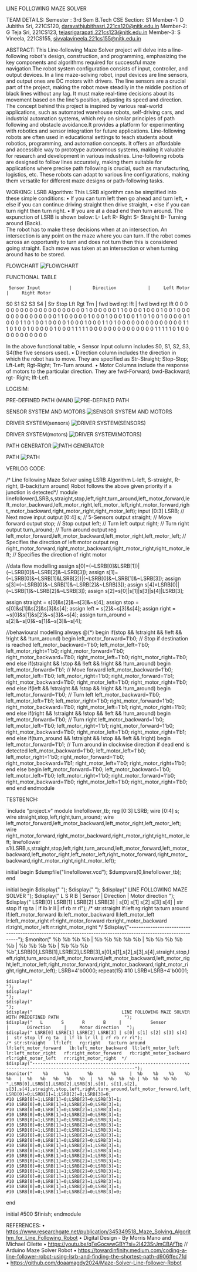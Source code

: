 LINE FOLLOWING MAZE SOLVER

TEAM DETAILS:
Semester : 3rd Sem B.Tech CSE
Section: S1
Member-1: D Jubitha Sri, 221CS120, daravathjubithasri.221cs120@nitk.edu.in
Member-2: G Teja Sri, 221CS123, tejasrigarapati.221cs123@nitk.edu.in
Member-3: S Vineela, 221CS155, sivvalavineela.221cs155@nitk.edu.in


ABSTRACT:
           This Line-following Maze Solver project will delve into a line-following robot's design, construction, and programming, emphasizing the key components and algorithms required for successful maze navigation.The robot system configuration consists of input, controller, and output devices.
         In a line maze-solving robot, input devices are line sensors, and output ones are DC motors with drivers. The line sensors are a crucial part of the project, making the robot move steadily in the middle position of black lines without any lag. It must make real-time decisions about its movement based on the line's position, adjusting its speed and direction. The concept behind this project is inspired by various real-world applications, such as automated warehouse robots, self-driving cars, and industrial automation systems, which rely on similar principles of path following and obstacle avoidance.It provides a platform for experimenting with robotics and sensor integration for future applications. Line-following robots are often used in educational settings to teach students about robotics, programming, and automation concepts. It offers an affordable and accessible way to prototype autonomous systems, making it valuable for research and development in various industries.
          Line-following robots are designed to follow lines accurately, making them suitable for applications where precise path following is crucial, such as manufacturing, logistics, etc. These robots can adapt to various line configurations, making them versatile for different maze designs or path-following tasks.


WORKING:
LSRB Algorithm:
This LSRB algorithm can be simplified into these simple conditions:
•	If you can turn left then go ahead and turn left,
•	else if you can continue driving straight then drive straight,
•	else if you can turn right then turn right.
•	If you are at a dead end then turn around.
The expunction of LSRB is shown below:
L- Left
R- Right
S- Straight
B- Turning around (Back).	
The robot has to make these decisions when at an intersection. An intersection is any point on the maze where you can turn. If the robot comes across an opportunity to turn and does not turn then this is considered going straight. Each move was taken at an intersection or when turning around has to be stored.



FLOWCHART
![FLOWCHART](https://github.com/Arnella16/LINE-FOLLOWING-MAZE-SOLVER/assets/148844350/49148b35-f658-445c-b439-5b1714f0fe40)

FUNCTIONAL TABLE
      
     Sensor Input		    |	     Direction	          |     Left Motor      |     Right Motor
S0   S1    S2   S3   S4 | Str Stop Lft  Rgt Trn | fwd bwd  rgt  lft   | fwd bwd rgt  lft 
0	0	0	0	0	0	0	0	0	0	0	0	0	0	0	0	0	0
0	0	1	0	0	0	0	0	0	1	1	0	0	0	0	1	0	0
0	1	0	0	1	0	0	0	0	0	0	0	0	0	0	0	0	0
0	1	1	0	0	0	0	0	1	0	0	0	1	0	0	0	1	0
0	1	1	0	1	0	0	1	0	0	0	0	0	1	0	0	0	1
1	0	1	0	0	1	0	0	0	0	1	0	0	0	1	0	0	0
1	1	0	1	0	0	0	0	0	0	0	0	0	0	0	0	0	0
1	1	1	0	1	0	0	1	0	0	0	0	0	1	0	0	0	1
1	1	1	1	0	0	0	0	0	0	0	0	0	0	0	0	0	0
1	1	1	1	1	0	1	0	0	0	0	0	0	0	0	0	0	0

In the above functional table,
•	Sensor Input column includes S0, S1, S2, S3, S4(the five sensors used).
•	Direction column includes the direction in which the robot has to move. They are specified as Str-Straight; Stop-Stop; Lft-Left; Rgt-Right; Trn-Turn around.
•	Motor Columns include the response of motors to the particular direction. They are 
fwd-Forward; bwd-Backward; rgt- Right; lft-Left.


LOGISIM:

PRE-DEFINED PATH (MAIN)
![PRE-DEFINED PATH](https://github.com/Arnella16/LINE-FOLLOWING-MAZE-SOLVER/assets/148844350/851ca450-c542-4ac0-b01a-56fdfb0bf5a7)

SENSOR SYSTEM AND MOTORS
![SENSOR SYSTEM AND MOTORS](https://github.com/Arnella16/LINE-FOLLOWING-MAZE-SOLVER/assets/148844350/2d15c653-107a-45cc-ae87-545df739953e)

DRIVER SYSTEM(sensors)
![DRIVER SYSTEM(SENSORS)](https://github.com/Arnella16/LINE-FOLLOWING-MAZE-SOLVER/assets/148844350/8d49b15b-c984-4f4b-a9ec-f6a0f0bbf926)

DRIVER SYSTEM(motors)
![DRIVER SYSTEM(MOTORS)](https://github.com/Arnella16/LINE-FOLLOWING-MAZE-SOLVER/assets/148844350/5ee152d8-da38-41dc-8793-4c2a4f231aa6)

PATH GENERATOR
![PATH GENERATOR](https://github.com/Arnella16/LINE-FOLLOWING-MAZE-SOLVER/assets/148844350/4b6a228e-0881-4dd6-8145-f8df913387db)

PATH
![PATH](https://github.com/Arnella16/LINE-FOLLOWING-MAZE-SOLVER/assets/148844350/d8c47f04-78ea-4763-b33e-0d58b04c6116)


VERILOG CODE:

/* Line following Maze Solver using LSRB Algorithm
L-left, S-straight, R-right, B-back(turn around)
Robot follows the above given priority if a junction is detected*/
module linefollower(LSRB,s,straight,stop,left,right,turn_around,left_motor_forward,left_motor_backward,left_motor_right,left_motor_left,right_motor_forward,right_motor_backward,right_motor_right,right_motor_left);
input [0:3] LSRB; // Next move input
output [0:4] s; // 5-Sensors
output straight; // Move forward
output stop; // Stop
output left; // Turn left
output right; // Turn right
output turn_around; // Turn around
output reg left_motor_forward,left_motor_backward,left_motor_right,left_motor_left; // Specifies the direction of left motor
output reg right_motor_forward,right_motor_backward,right_motor_right,right_motor_left; // Specifies the direction of right motor

//data flow modelling
assign s[0]=(~LSRB[0]&LSRB[1])|(~LSRB[0]&~LSRB[2]&~LSRB[3]);
assign s[1]=(~LSRB[0]&~LSRB[1]&LSRB[2])|(~LSRB[0]&~LSRB[1]&~LSRB[3]);
assign s[3]=(~LSRB[0]&~LSRB[1]&~LSRB[2]&~LSRB[3]);
assign s[4]=LSRB[0]|(~LSRB[1]&~LSRB[2]&~LSRB[3]);
assign s[2]=s[0]|s[1]|s[3]|s[4]|LSRB[3];

assign straight = s[0]&s[2]&~s[3]&~s[4];
assign stop = s[0]&s[1]&s[2]&s[3]&s[4];
assign left = s[2]&~s[3]&s[4];
assign right = ~s[0]&s[1]&s[2]&~s[3]&~s[4];
assign turn_around = s[2]&~s[0]&~s[1]&~s[3]&~s[4];

//behavioural modelling
always @(*)
begin
    if(stop && !straight && !left && !right && !turn_around) begin
        left_motor_forward=1'b0; // Stop if destination is reached
        left_motor_backward=1'b0;
        left_motor_left=1'b0;
        left_motor_right=1'b0;
        right_motor_forward=1'b0;
        right_motor_backward=1'b0;
        right_motor_left=1'b0;
        right_motor_right=1'b0;
    end
    else if(straight && !stop && !left && !right && !turn_around) begin
        left_motor_forward=1'b1; // Move forward
        left_motor_backward=1'b0;
        left_motor_left=1'b0;
        left_motor_right=1'b0;
        right_motor_forward=1'b1;
        right_motor_backward=1'b0;
        right_motor_left=1'b0;
        right_motor_right=1'b0;
    end
    else if(left && !straight && !stop && !right && !turn_around) begin
        left_motor_forward=1'b0; // Turn left
        left_motor_backward=1'b0;
        left_motor_left=1'b1;
        left_motor_right=1'b0;
        right_motor_forward=1'b0;
        right_motor_backward=1'b0;
        right_motor_left=1'b1;
        right_motor_right=1'b0;
    end
    else if(right && !straight && !stop && !left && !turn_around) begin
        left_motor_forward=1'b0; // Turn right
        left_motor_backward=1'b0;
        left_motor_left=1'b0;
        left_motor_right=1'b1;
        right_motor_forward=1'b0;
        right_motor_backward=1'b0;
        right_motor_left=1'b0;
        right_motor_right=1'b1;
    end
    else if(turn_around && !straight && !stop && !left && !right) begin
        left_motor_forward=1'b1; // Turn around in clockwise direction if dead end is detected
        left_motor_backward=1'b0;
        left_motor_left=1'b0;
        left_motor_right=1'b0;
        right_motor_forward=1'b0;
        right_motor_backward=1'b1;
        right_motor_left=1'b0;
        right_motor_right=1'b0;
    end 
    else begin
        left_motor_forward=1'b0; 
        left_motor_backward=1'b0;
        left_motor_left=1'b0;
        left_motor_right=1'b0;
        right_motor_forward=1'b0;
        right_motor_backward=1'b0;
        right_motor_left=1'b0;
        right_motor_right=1'b0;
    end
end
endmodule


TESTBENCH:

`include "project.v"
module linefollower_tb;
reg [0:3] LSRB;
wire [0:4] s;
wire straight,stop,left,right,turn_around;
wire left_motor_forward,left_motor_backward,left_motor_right,left_motor_left;
wire right_motor_forward,right_motor_backward,right_motor_right,right_motor_left;
linefollower s1(LSRB,s,straight,stop,left,right,turn_around,left_motor_forward,left_motor_backward,left_motor_right,left_motor_left,right_motor_forward,right_motor_backward,right_motor_right,right_motor_left);

initial begin
    $dumpfile("linefollower.vcd");
    $dumpvars(0,linefollower_tb);
end

initial begin
    $display("                                                                                                          ");
    $display("                                                                                                          ");
    $display("                                           LINE FOLLOWING MAZE SOLVER                                     ");
    $display("   L       S       R       B     |           Sensor         |       Direction     |     Motor direction   ");
    $display(" LSRB[0] LSRB[1] LSRB[2] LSRB[3] | s[0] s[1] s[2] s[3] s[4] |  str stop lf rg ta  | lf lb lr ll | rf rb rr rl");
    /* str:straight   lf:left   rg:right   ta:turn around   lf:left_motor_forward   lb:left_motor_backward  ll:left_motor_left   lr:left_motor_right   rf:right_motor_forward   rb:right_motor_backward   rl:right_motor_left   rr:right_motor_right  */ 
    $display("-------------------------------------------------------------------------------------------------------------");
    $monitor("    %b      %b       %b       %b     |  %b    %b    %b    %b    %b   |  %b   %b   %b   %b   %b  |  %b  %b  %b  %b | %b  %b  %b  %b",LSRB[0],LSRB[1],LSRB[2],LSRB[3],s[0],s[1],s[2],s[3],s[4],straight,stop,left,right,turn_around,left_motor_forward,left_motor_backward,left_motor_right,left_motor_left,right_motor_forward,right_motor_backward,right_motor_right,right_motor_left);
    LSRB=4'b0000;
    repeat(15)
    #10 LSRB=LSRB+4'b0001;

    $display("                                                                                                          ");
    $display("                                                                                                          ");
    $display("                                                                                                          ");
    $display("                                  LINE FOLLOWING MAZE SOLVER WITH PREDEFINED PATH                         ");
    $display("   L       S       R       B     |           Sensor         |       Direction     |     Motor direction   ");
    $display(" LSRB[0] LSRB[1] LSRB[2] LSRB[3] | s[0] s[1] s[2] s[3] s[4] |  str stop lf rg ta  | lf lb lr ll | rf rb rr rl");
    /* str:straight   lf:left   rg:right   ta:turn around   lf:left_motor_forward   lb:left_motor_backward  ll:left_motor_left   lr:left_motor_right   rf:right_motor_forward   rb:right_motor_backward   rl:right_motor_left   rr:right_motor_right  */ 
    $display("-------------------------------------------------------------------------------------------------------------");
    $monitor("    %b      %b       %b       %b     |  %b    %b    %b    %b    %b   |  %b   %b   %b   %b   %b  |  %b  %b  %b  %b | %b  %b  %b %b ",LSRB[0],LSRB[1],LSRB[2],LSRB[3],s[0], s[1],s[2], s[3],s[4],straight,stop,left,right,turn_around,left_motor_forward,left_motor_backward,left_motor_right,left_motor_left,right_motor_forward,right_motor_backward,right_motor_right,right_motor_left);
    LSRB[0]=0;LSRB[1]=1;LSRB[2]=0;LSRB[3]=0;
    #10 LSRB[0]=1;LSRB[1]=0;LSRB[2]=0;LSRB[3]=1;
    #10 LSRB[0]=0;LSRB[1]=1;LSRB[2]=0;LSRB[3]=1;
    #10 LSRB[0]=0;LSRB[1]=0;LSRB[2]=1;LSRB[3]=1;
    #10 LSRB[0]=0;LSRB[1]=1;LSRB[2]=0;LSRB[3]=1;
    #10 LSRB[0]=1;LSRB[1]=0;LSRB[2]=0;LSRB[3]=1;
    #10 LSRB[0]=0;LSRB[1]=1;LSRB[2]=0;LSRB[3]=1;
    #10 LSRB[0]=1;LSRB[1]=0;LSRB[2]=1;LSRB[3]=1;
    #10 LSRB[0]=0;LSRB[1]=1;LSRB[2]=0;LSRB[3]=1;
    #10 LSRB[0]=0;LSRB[1]=0;LSRB[2]=0;LSRB[3]=1;
    #10 LSRB[0]=0;LSRB[1]=1;LSRB[2]=1;LSRB[3]=1;
    #10 LSRB[0]=1;LSRB[1]=0;LSRB[2]=1;LSRB[3]=1;
    #10 LSRB[0]=0;LSRB[1]=1;LSRB[2]=1;LSRB[3]=1;
    #10 LSRB[0]=1;LSRB[1]=0;LSRB[2]=1;LSRB[3]=1;
    #10 LSRB[0]=0;LSRB[1]=1;LSRB[2]=0;LSRB[3]=1;
    #10 LSRB[0]=1;LSRB[1]=1;LSRB[2]=0;LSRB[3]=1;
    #10 LSRB[0]=0;LSRB[1]=1;LSRB[2]=0;LSRB[3]=1;
    #10 LSRB[0]=0;LSRB[1]=0;LSRB[2]=1;LSRB[3]=1;
    #10 LSRB[0]=0;LSRB[1]=1;LSRB[2]=0;LSRB[3]=1;
    #10 LSRB[0]=0;LSRB[1]=0;LSRB[2]=0;LSRB[3]=0;
end

initial #500 $finish;
endmodule


REFERENCES:
•	https://www.researchgate.net/publication/345349518_Maze_Solving_Algorithm_for_Line_Following_Robot
•	Digital Design - By Morris Mano and Michael Cilette
•	https://youtu.be/qTeGocwwGBY?si=2I423SrJmCBAfTtp // Arduino Maze Solver Robot
•	https://towardinfinity.medium.com/coding-a-line-follower-robot-using-lsrb-and-finding-the-shortest-path-d906ffec71d
•	https://github.com/doaamagdy2024/Maze-Solver-Line-follower-Robot

